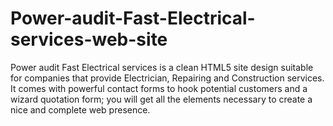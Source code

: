 # Power-audit-Fast-Electrical-services-web-site
Power audit Fast Electrical services is a clean HTML5 site design suitable for companies that provide Electrician, Repairing and Construction services. It comes with powerful contact forms to hook potential customers and a wizard quotation form; you will get all the elements necessary to create a nice and complete web presence.
